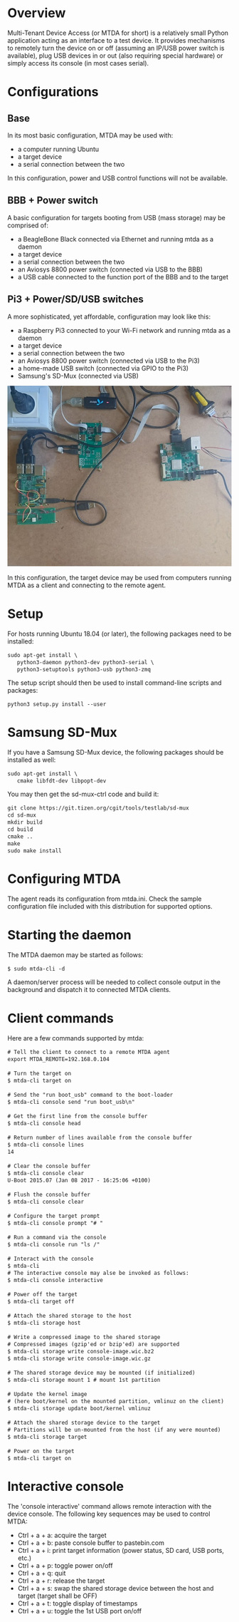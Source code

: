 
# Overview

Multi-Tenant Device Access (or MTDA for short) is a relatively small Python application
acting as an interface to a test device. It provides mechanisms to remotely turn the
device on or off (assuming an IP/USB power switch is available), plug USB devices in
or out (also requiring special hardware) or simply access its console (in most cases
serial).

# Configurations

## Base

In its most basic configuration, MTDA may be used with:

   * a computer running Ubuntu
   * a target device
   * a serial connection between the two

In this configuration, power and USB control functions will not be available.

## BBB + Power switch

A basic configuration for targets booting from USB (mass storage) may be comprised of:

   * a BeagleBone Black connected via Ethernet and running mtda as a daemon
   * a target device
   * a serial connection between the two
   * an Aviosys 8800 power switch (connected via USB to the BBB)
   * a USB cable connected to the function port of the BBB and to the target

## Pi3 + Power/SD/USB switches

A more sophisticated, yet affordable, configuration may look like this:

   * a Raspberry Pi3 connected to your Wi-Fi network and running mtda as a daemon
   * a target device
   * a serial connection between the two
   * an Aviosys 8800 power switch (connected via USB to the Pi3)
   * a home-made USB switch (connected via GPIO to the Pi3)
   * Samsung's SD-Mux (connected via USB)

![Pi3 setup](Documentation/Pi3+Aviosys8800+SDMux+USB+MX6Q.jpg)

In this configuration, the target device may be used from computers running MTDA as
a client and connecting to the remote agent.

# Setup

For hosts running Ubuntu 18.04 (or later), the following packages need to be installed:

```
sudo apt-get install \
   python3-daemon python3-dev python3-serial \
   python3-setuptools python3-usb python3-zmq
```

The setup script should then be used to install command-line scripts and packages:

```
python3 setup.py install --user
```

# Samsung SD-Mux

If you have a Samsung SD-Mux device, the following packages should be installed as well:

```
sudo apt-get install \
   cmake libfdt-dev libpopt-dev
```

You may then get the sd-mux-ctrl code and build it:

```
git clone https://git.tizen.org/cgit/tools/testlab/sd-mux
cd sd-mux
mkdir build
cd build
cmake ..
make
sudo make install
```

# Configuring MTDA

The agent reads its configuration from mtda.ini.
Check the sample configuration file included with this distribution for supported options.

# Starting the daemon

The MTDA daemon may be started as follows:

```
$ sudo mtda-cli -d
```

A daemon/server process will be needed to collect console output in the background and
dispatch it to connected MTDA clients.

# Client commands

Here are a few commands supported by mtda:

```
# Tell the client to connect to a remote MTDA agent
export MTDA_REMOTE=192.168.0.104

# Turn the target on
$ mtda-cli target on

# Send the "run boot_usb" command to the boot-loader
$ mtda-cli console send "run boot_usb\n"

# Get the first line from the console buffer
$ mtda-cli console head

# Return number of lines available from the console buffer
$ mtda-cli console lines
14

# Clear the console buffer
$ mtda-cli console clear
U-Boot 2015.07 (Jan 08 2017 - 16:25:06 +0100)

# Flush the console buffer
$ mtda-cli console clear

# Configure the target prompt
$ mtda-cli console prompt "# "

# Run a command via the console
$ mtda-cli console run "ls /"

# Interact with the console
$ mtda-cli
# The interactive console may alse be invoked as follows:
$ mtda-cli console interactive

# Power off the target
$ mtda-cli target off

# Attach the shared storage to the host
$ mtda-cli storage host

# Write a compressed image to the shared storage 
# Compressed images (gzip'ed or bzip'ed) are supported
$ mtda-cli storage write console-image.wic.bz2
$ mtda-cli storage write console-image.wic.gz

# The shared storage device may be mounted (if initialized)
$ mtda-cli storage mount 1 # mount 1st partition

# Update the kernel image
# (here boot/kernel on the mounted partition, vmlinuz on the client)
$ mtda-cli storage update boot/kernel vmlinuz

# Attach the shared storage device to the target
# Partitions will be un-mounted from the host (if any were mounted)
$ mtda-cli storage target

# Power on the target
$ mtda-cli target on
```

# Interactive console

The 'console interactive' command allows remote interaction with the device console.
The following key sequences may be used to control MTDA:

   * Ctrl + a + a: acquire the target
   * Ctrl + a + b: paste console buffer to pastebin.com
   * Ctrl + a + i: print target information (power status, SD card, USB ports, etc.)
   * Ctrl + a + p: toggle power on/off
   * Ctrl + a + q: quit
   * Ctrl + a + r: release the target
   * Ctrl + a + s: swap the shared storage device between the host and target (target shall be OFF)
   * Ctrl + a + t: toggle display of timestamps
   * Ctrl + a + u: toggle the 1st USB port on/off

